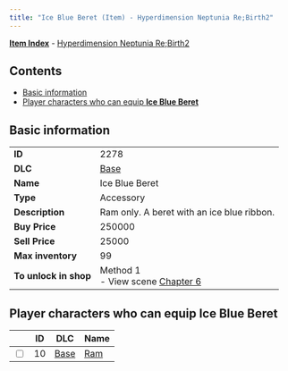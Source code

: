 ```yaml
---
title: "Ice Blue Beret (Item) - Hyperdimension Neptunia Re;Birth2"
---
```


[**Item Index**](/neptunia/rb2/item/index.html) - [Hyperdimension Neptunia Re;Birth2](/neptunia/rb2)

## Contents

- [Basic information](#basic-information)
- [Player characters who can equip **Ice Blue Beret**](#player-characters-who-can-equip-ice-blue-beret)

## Basic information

|   |   |
| -- | -- |
| **ID** | 2278 |
| **DLC** | [Base](/neptunia/rb2/dlc/0-base.html) |
| **Name** | Ice Blue Beret |
| **Type** | Accessory |
| **Description** | Ram only. A beret with an ice blue ribbon. |
| **Buy Price** | 250000 |
| **Sell Price** | 25000 |
| **Max inventory** | 99 |
| **To unlock in shop** | Method 1<br />- View scene [Chapter 6](/neptunia/rb2/scene/0-401-chapter-6.html) |

## Player characters who can equip **Ice Blue Beret**

|    | ID | DLC | Name |
| -- | -- | --- | ---- |
| <input type="checkbox" id="rb2-player-0-10" class="trackbox" /> | 10 | [Base](/neptunia/rb2/dlc/0-base.html) | [Ram](/neptunia/rb2/player/0-10-ram.html) |